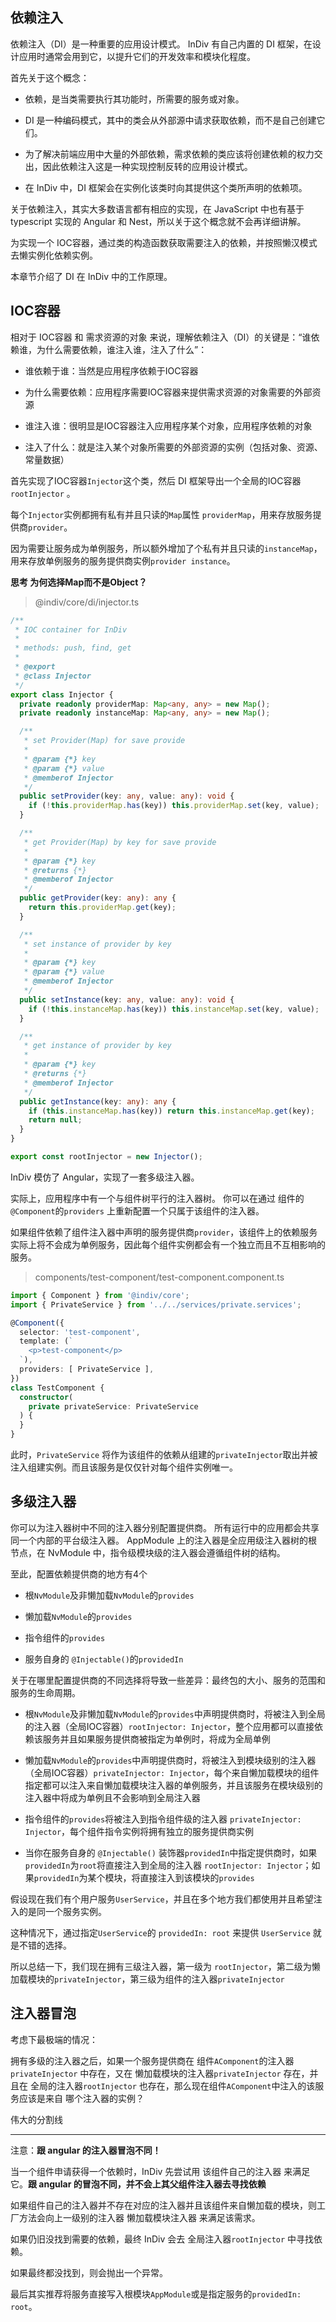 ## 依赖注入

依赖注入（DI）是一种重要的应用设计模式。 InDiv 有自己内置的 DI 框架，在设计应用时通常会用到它，以提升它们的开发效率和模块化程度。

首先关于这个概念：

  - 依赖，是当类需要执行其功能时，所需要的服务或对象。

  - DI 是一种编码模式，其中的类会从外部源中请求获取依赖，而不是自己创建它们。

  - 为了解决前端应用中大量的外部依赖，需求依赖的类应该将创建依赖的权力交出，因此依赖注入这是一种实现控制反转的应用设计模式。

  - 在 InDiv 中，DI 框架会在实例化该类时向其提供这个类所声明的依赖项。

关于依赖注入，其实大多数语言都有相应的实现，在 JavaScript 中也有基于 typescript 实现的 Angular 和 Nest，所以关于这个概念就不会再详细讲解。

为实现一个 IOC容器，通过类的构造函数获取需要注入的依赖，并按照懒汉模式去懒实例化依赖实例。

本章节介绍了 DI 在 InDiv 中的工作原理。


## IOC容器

相对于 IOC容器 和 需求资源的对象 来说，理解依赖注入（DI）的关键是：“谁依赖谁，为什么需要依赖，谁注入谁，注入了什么”：

  - 谁依赖于谁：当然是应用程序依赖于IOC容器

  - 为什么需要依赖：应用程序需要IOC容器来提供需求资源的对象需要的外部资源

  - 谁注入谁：很明显是IOC容器注入应用程序某个对象，应用程序依赖的对象

  - 注入了什么：就是注入某个对象所需要的外部资源的实例（包括对象、资源、常量数据）


首先实现了IOC容器`Injector`这个类，然后 DI 框架导出一个全局的IOC容器 `rootInjector` 。

每个`Injector`实例都拥有私有并且只读的`Map`属性 `providerMap`，用来存放服务提供商`provider`。

因为需要让服务成为单例服务，所以额外增加了个私有并且只读的`instanceMap`，用来存放单例服务的服务提供商实例`provider instance`。

**思考 为何选择Map而不是Object？**

> @indiv/core/di/injector.ts

```typescript
/**
 * IOC container for InDiv
 * 
 * methods: push, find, get
 *
 * @export
 * @class Injector
 */
export class Injector {
  private readonly providerMap: Map<any, any> = new Map();
  private readonly instanceMap: Map<any, any> = new Map();

  /**
   * set Provider(Map) for save provide
   *
   * @param {*} key
   * @param {*} value
   * @memberof Injector
   */
  public setProvider(key: any, value: any): void {
    if (!this.providerMap.has(key)) this.providerMap.set(key, value);
  }

  /**
   * get Provider(Map) by key for save provide
   *
   * @param {*} key
   * @returns {*}
   * @memberof Injector
   */
  public getProvider(key: any): any {
    return this.providerMap.get(key);
  }

  /**
   * set instance of provider by key
   *
   * @param {*} key
   * @param {*} value
   * @memberof Injector
   */
  public setInstance(key: any, value: any): void {
    if (!this.instanceMap.has(key)) this.instanceMap.set(key, value);
  }

  /**
   * get instance of provider by key
   *
   * @param {*} key
   * @returns {*}
   * @memberof Injector
   */
  public getInstance(key: any): any {
    if (this.instanceMap.has(key)) return this.instanceMap.get(key);
    return null;
  }
}

export const rootInjector = new Injector();
```

InDiv 模仿了 Angular，实现了一套多级注入器。

实际上，应用程序中有一个与组件树平行的注入器树。 你可以在通过 组件的`@Component`的`providers` 上重新配置一个只属于该组件的注入器。

如果组件依赖了组件注入器中声明的服务提供商`provider`，该组件上的依赖服务实际上将不会成为单例服务，因此每个组件实例都会有一个独立而且不互相影响的服务。

> components/test-component/test-component.component.ts

```typescript
import { Component } from '@indiv/core';
import { PrivateService } from '../../services/private.services';

@Component({
  selector: 'test-component',
  template: (`
    <p>test-component</p>
  `),
  providers: [ PrivateService ],
})
class TestComponent {
  constructor(
    private privateService: PrivateService
  ) {
  }
}
```

此时，`PrivateService` 将作为该组件的依赖从组建的`privateInjector`取出并被注入组建实例。而且该服务是仅仅针对每个组件实例唯一。


## 多级注入器

你可以为注入器树中不同的注入器分别配置提供商。 所有运行中的应用都会共享同一个内部的平台级注入器。 AppModule 上的注入器是全应用级注入器树的根节点，在 NvModule 中，指令级模块级的注入器会遵循组件树的结构。

至此，配置依赖提供商的地方有4个

  - 根`NvModule`及非懒加载`NvModule`的`provides`

  - 懒加载`NvModule`的`provides`

  - 指令组件的`provides`

  - 服务自身的 `@Injectable()`的`providedIn`

关于在哪里配置提供商的不同选择将导致一些差异：最终包的大小、服务的范围和服务的生命周期。

  - 根`NvModule`及非懒加载`NvModule`的`provides`中声明提供商时，将被注入到全局的注入器（全局IOC容器）`rootInjector: Injector`，整个应用都可以直接依赖该服务并且如果服务提供商被指定为单例时，将成为全局单例

  - 懒加载`NvModule`的`provides`中声明提供商时，将被注入到模块级别的注入器（全局IOC容器）`privateInjector: Injector`，每个来自懒加载模块的组件指定都可以注入来自懒加载模块注入器的单例服务，并且该服务在模块级别的注入器中将成为单例且不会影响到全局注入器

  - 指令组件的`provides`将被注入到指令组件级的注入器 `privateInjector: Injector`，每个组件指令实例将拥有独立的服务提供商实例

  - 当你在服务自身的 `@Injectable()` 装饰器`providedIn`中指定提供商时，如果`providedIn`为`root`将直接注入到全局的注入器 `rootInjector: Injector`；如果`providedIn`为某个模块，将直接注入到该模块的`provides`

假设现在我们有个用户服务`UserService`，并且在多个地方我们都使用并且希望注入的是同一个服务实例。

这种情况下，通过指定`UserService`的 `providedIn: root` 来提供 `UserService` 就是不错的选择。

所以总结一下，我们现在拥有三级注入器，第一级为 `rootInjector`，第二级为懒加载模块的`privateInjector`，第三级为组件的注入器`privateInjector`


## 注入器冒泡

考虑下最极端的情况：

拥有多级的注入器之后，如果一个服务提供商在 组件`AComponent`的注入器`privateInjector` 中存在，又在 懒加载模块的注入器`privateInjector` 存在，并且在 全局的注入器`rootInjector` 也存在，那么现在组件`AComponent`中注入的该服务应该是来自 哪个注入器的实例？

伟大的分割线
***

注意：**跟 angular 的注入器冒泡不同！**

当一个组件申请获得一个依赖时，InDiv 先尝试用 该组件自己的注入器 来满足它。**跟 angular 的冒泡不同，并不会上其父组件注入器去寻找依赖**

如果组件自己的注入器并不存在对应的注入器并且该组件来自懒加载的模块，则工厂方法会向上一级别的注入器 懒加载模块注入器 来满足该需求。

如果仍旧没找到需要的依赖，最终 InDiv 会去 全局注入器`rootInjector` 中寻找依赖。

如果最终都没找到，则会抛出一个异常。

最后其实推荐将服务直接写入根模块`AppModule`或是指定服务的`providedIn: root`。
